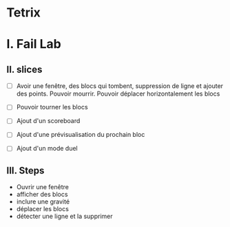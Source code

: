 # Tetrix

# I. Fail Lab

## II. slices

- [ ] Avoir une fenêtre, des blocs qui tombent, suppression de ligne et ajouter des points. Pouvoir mourrir. Pouvoir déplacer horizontalement les blocs

- [ ] Pouvoir tourner les blocs

- [ ] Ajout d'un scoreboard

- [ ] Ajout d'une prévisualisation du prochain bloc

- [ ] Ajout d'un mode duel

## III. Steps

- Ouvrir une fenêtre
- afficher des blocs
- inclure une gravité
- déplacer les blocs
- détecter une ligne et la supprimer